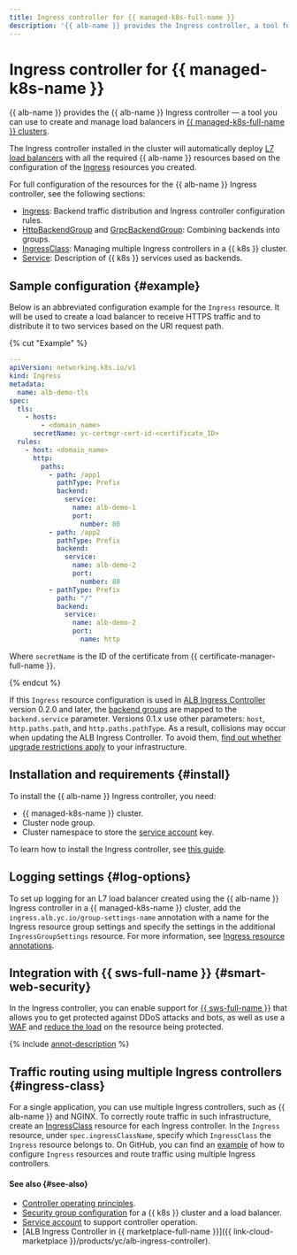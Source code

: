 ```yaml
---
title: Ingress controller for {{ managed-k8s-full-name }}
description: '{{ alb-name }} provides the Ingress controller, a tool for creating and managing load balancers in {{ managed-k8s-full-name }} clusters.'
---
```


# Ingress controller for {{ managed-k8s-name }}

{{ alb-name }} provides the {{ alb-name }} Ingress controller — a tool you can use to create and manage load balancers in [{{ managed-k8s-full-name }} clusters](../../../managed-kubernetes/concepts/index.md#kubernetes-cluster).

The Ingress controller installed in the cluster will automatically deploy [L7 load balancers](../../concepts/application-load-balancer.md) with all the required {{ alb-name }} resources based on the configuration of the [Ingress](https://kubernetes.io/docs/concepts/services-networking/ingress/) resources you created.

For full configuration of the resources for the {{ alb-name }} Ingress controller, see the following sections:

* [Ingress](../../k8s-ref/ingress.md): Backend traffic distribution and Ingress controller configuration rules.
* [HttpBackendGroup](../../k8s-ref/http-backend-group.md) and [GrpcBackendGroup](../../k8s-ref/grpc-backend-group.md): Combining backends into groups.
* [IngressClass](../../k8s-ref/ingress-class.md): Managing multiple Ingress controllers in a {{ k8s }} cluster.
* [Service](../../k8s-ref/service-for-ingress.md): Description of {{ k8s }} services used as backends.

## Sample configuration {#example}

Below is an abbreviated configuration example for the `Ingress` resource. It will be used to create a load balancer to receive HTTPS traffic and to distribute it to two services based on the URI request path.

{% cut "Example" %}

```yaml
---
apiVersion: networking.k8s.io/v1
kind: Ingress
metadata:
  name: alb-demo-tls
spec:
  tls:
    - hosts:
        - <domain_name>
      secretName: yc-certmgr-cert-id-<certificate_ID>
  rules:
    - host: <domain_name>
      http:
        paths:
          - path: /app1
            pathType: Prefix
            backend:
              service:
                name: alb-demo-1
                port:
                  number: 80
          - path: /app2
            pathType: Prefix
            backend:
              service:
                name: alb-demo-2
                port:
                  number: 80
          - pathType: Prefix
            path: "/"
            backend:
              service:
                name: alb-demo-2
                port:
                  name: http
```

Where `secretName` is the ID of the certificate from {{ certificate-manager-full-name }}.

{% endcut %}

If this `Ingress` resource configuration is used in [ALB Ingress Controller](/marketplace/products/yc/alb-ingress-controller) version 0.2.0 and later, the [backend groups](principles.md) are mapped to the `backend.service` parameter. Versions 0.1.x use other parameters: `host`, `http.paths.path`, and `http.paths.pathType`. As a result, collisions may occur when updating the ALB Ingress Controller. To avoid them, [find out whether upgrade restrictions apply](../../operations/k8s-ingress-controller-upgrade.md) to your infrastructure.

## Installation and requirements {#install}

To install the {{ alb-name }} Ingress controller, you need:

* {{ managed-k8s-name }} cluster.
* Cluster node group.
* Cluster namespace to store the [service account](service-account.md) key.

To learn how to install the Ingress controller, see [this guide](../../operations/k8s-ingress-controller-install.md).

## Logging settings {#log-options}

To set up logging for an L7 load balancer created using the {{ alb-name }} Ingress controller in a {{ managed-k8s-name }} cluster, add the `ingress.alb.yc.io/group-settings-name` annotation with a name for the Ingress resource group settings and specify the settings in the additional `IngressGroupSettings` resource. For more information, see [Ingress resource annotations](../../k8s-ref/ingress.md#annotations).

## Integration with {{ sws-full-name }} {#smart-web-security}

In the Ingress controller, you can enable support for [{{ sws-full-name }}](../../../smartwebsecurity/concepts/index.md) that allows you to get protected against DDoS attacks and bots, as well as use a [WAF](../../../smartwebsecurity/concepts/waf.md) and [reduce the load](../../../smartwebsecurity/concepts/arl.md) on the resource being protected.

{% include [annot-description](../../../_includes/managed-kubernetes/alb-ref/annot-security-profile-id.md) %}

## Traffic routing using multiple Ingress controllers {#ingress-class}

For a single application, you can use multiple Ingress controllers, such as {{ alb-name }} and NGINX. To correctly route traffic in such infrastructure, create an [IngressClass](../../../application-load-balancer/k8s-ref/ingress-class.md) resource for each Ingress controller. In the `Ingress` resource, under `spec.ingressClassName`, specify which `IngressClass` the `Ingress` resource belongs to. On GitHub, you can find an [example](https://github.com/yandex-cloud-examples/yc-mk8s-with-ingress-class) of how to configure `Ingress` resources and route traffic using multiple Ingress controllers.

#### See also {#see-also}

* [Controller operating principles](principles.md).
* [Security group configuration](security-groups.md) for a {{ k8s }} cluster and a load balancer.
* [Service account](service-account.md) to support controller operation.
* [ALB Ingress Controller in {{ marketplace-full-name }}]({{ link-cloud-marketplace }}/products/yc/alb-ingress-controller).
